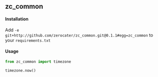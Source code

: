 ## zc_common

#### Installation
Add `-e git+http://github.com/zerocater/zc_common.git@0.1.1#egg=zc_common` to your `requirements.txt`

#### Usage

```python
from zc_common import timezone

timezone.now()
```

